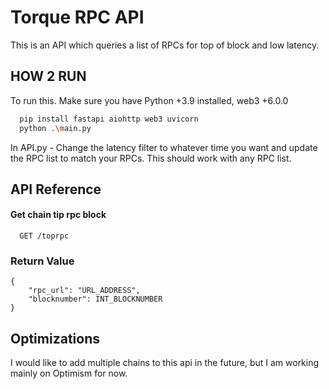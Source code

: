 # Torque RPC API

This is an API which queries a list of RPCs for top of block and low latency.

## HOW 2 RUN

To run this. Make sure you have Python +3.9 installed, web3 +6.0.0

```bash
  pip install fastapi aiohttp web3 uvicorn
  python .\main.py
```

In API.py - Change the latency filter to whatever time you want and update the RPC list to match your RPCs. This should work with any RPC list.

## API Reference

#### Get chain tip rpc block

```http
  GET /toprpc
```

### Return Value

```
{
    "rpc_url": "URL_ADDRESS",
    "blocknumber": INT_BLOCKNUMBER
}
```

## Optimizations

I would like to add multiple chains to this api in the future, but I am working mainly on Optimism for now.
